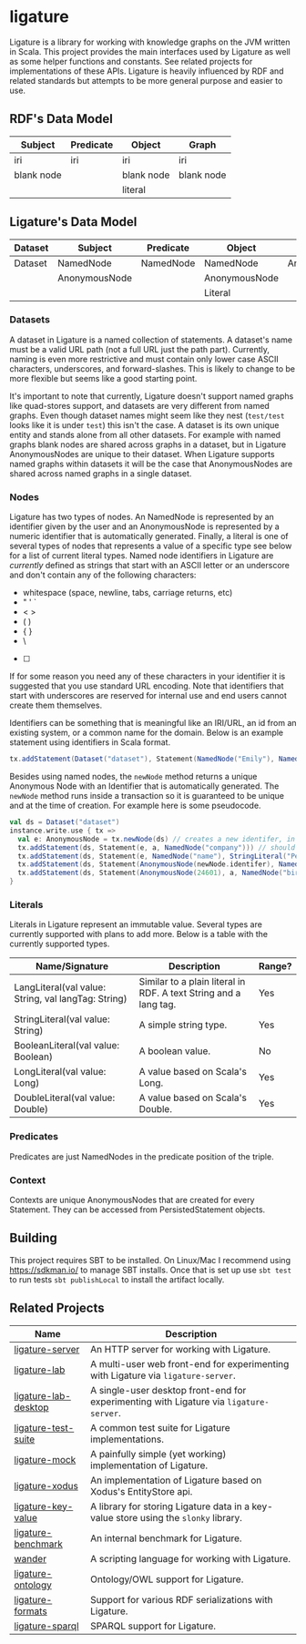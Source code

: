 # ligature
Ligature is a library for working with knowledge graphs on the JVM written in Scala.
This project provides the main interfaces used by Ligature as well as some helper functions and constants.
See related projects for implementations of these APIs.
Ligature is heavily influenced by RDF and related standards but attempts to be more general purpose and easier to use.

## RDF's Data Model
| Subject    | Predicate  | Object     | Graph      |
| ---------- | ---------- | ---------- | ---------- |
| iri        | iri        | iri        | iri        |
| blank node |            | blank node | blank node |
|            |            | literal    |            |

## Ligature's Data Model
| Dataset | Subject       | Predicate | Object        | Context       |
| ------- | ------------- | --------- | ------------- | ------------- |
| Dataset | NamedNode     | NamedNode | NamedNode     | AnonymousNode |
|         | AnonymousNode |           | AnonymousNode |               |
|         |               |           | Literal       |               |

### Datasets
A dataset in Ligature is a named collection of statements.
A dataset's name must be a valid URL path (not a full URL just the path part).
Currently, naming is even more restrictive and must contain only lower case ASCII characters, underscores, and forward-slashes.
This is likely to change to be more flexible but seems like a good starting point.

It's important to note that currently, Ligature doesn't support named graphs like quad-stores support, and datasets are very different from named graphs.
Even though dataset names might seem like they nest (`test/test` looks like it is under `test`) this isn't the case.
A dataset is its own unique entity and stands alone from all other datasets.
For example with named graphs blank nodes are shared across graphs in a dataset, but in Ligature AnonymousNodes are unique to their dataset.
When Ligature supports named graphs within datasets it will be the case that AnonymousNodes are shared across named graphs in a single dataset.

### Nodes
Ligature has two types of nodes.
An NamedNode is represented by an identifier given by the user
and an AnonymousNode is represented by a numeric identifier that is automatically generated.
Finally, a literal is one of several types of nodes that represents a value of a specific type see below for a list
of current literal types.
Named node identifiers in Ligature are *currently* defined as strings that start with an ASCII letter
or an underscore and don't contain any of the following characters:
 * whitespace (space, newline, tabs, carriage returns, etc)
 * " ' `
 * &lt; &gt;
 * ( )
 * { }
 * \
 * [ ]

If for some reason you need any of these characters in your identifier it is suggested that you use standard URL encoding.
Note that identifiers that start with underscores are reserved for internal use and end users cannot create them themselves.

Identifiers can be something that is meaningful like an IRI/URL, an id from an existing system, or a common name for the domain.
Below is an example statement using identifiers in Scala format.

```scala
tx.addStatement(Dataset("dataset"), Statement(NamedNode("Emily"), NamedNode("loves"), NamedNode("cats")))
```

Besides using named nodes, the `newNode` method returns a unique Anonymous Node with an Identifier
that is automatically generated.
The `newNode` method runs inside a transaction so it is guaranteed to be unique and at the time of creation.
For example here is some pseudocode.

```scala
val ds = Dataset("dataset")
instance.write.use { tx =>
  val e: AnonymousNode = tx.newNode(ds) // creates a new identifer, in this case let's say `42`
  tx.addStatement(ds, Statement(e, a, NamedNode("company"))) // should run fine
  tx.addStatement(ds, Statement(e, NamedNode("name"), StringLiteral("Pear"))) // should run fine
  tx.addStatement(ds, Statement(AnonymousNode(newNode.identifer), NamedNode("name"), StringLiteral("Pear"))) // will run fine since it's just another way of writing the above line
  tx.addStatement(ds, Statement(AnonymousNode(24601), a, NamedNode("bird"))) // will erorr out since that identifier hasn't been created yet
}
```

### Literals
Literals in Ligature represent an immutable value.
Several types are currently supported with plans to add more.
Below is a table with the currently supported types.

| Name/Signature                                      | Description                                                       | Range? |
| --------------------------------------------------- | ----------------------------------------------------------------- | ------ |
| LangLiteral(val value: String, val langTag: String) | Similar to a plain literal in RDF.  A text String and a lang tag. | Yes    |
| StringLiteral(val value: String)                    | A simple string type.                                             | Yes    |
| BooleanLiteral(val value: Boolean)                  | A boolean value.                                                  | No     |
| LongLiteral(val value: Long)                        | A value based on Scala's Long.                                    | Yes    |
| DoubleLiteral(val value: Double)                    | A value based on Scala's Double.                                  | Yes    |

### Predicates
Predicates are just NamedNodes in the predicate position of the triple.

### Context
Contexts are unique AnonymousNodes that are created for every Statement.
They can be accessed from PersistedStatement objects.

## Building
This project requires SBT to be installed.
On Linux/Mac I recommend using https://sdkman.io/ to manage SBT installs.
Once that is set up use `sbt test` to run tests `sbt publishLocal` to install the artifact locally.

## Related Projects
| Name                                                                   | Description                                                                            |
| ---------------------------------------------------------------------- | -------------------------------------------------------------------------------------- |
| [ligature-server](https://github.com/almibe/ligature-server)           | An HTTP server for working with Ligature.                                              |
| [ligature-lab](https://github.com/almibe/ligature-lab)                 | A multi-user web front-end for experimenting with Ligature via `ligature-server`.      |
| [ligature-lab-desktop](https://github.com/almibe/ligature-lab-desktop) | A single-user desktop front-end for experimenting with Ligature via `ligature-server`. |
| [ligature-test-suite](https://github.com/almibe/ligature-test-suite)   | A common test suite for Ligature implementations.                                      |
| [ligature-mock](https://github.com/almibe/ligature-mock)               | A painfully simple (yet working) implementation of Ligature.                           |
| [ligature-xodus](https://github.com/almibe/ligature-xodus)             | An implementation of Ligature based on Xodus's EntityStore api.                        |
| [ligature-key-value](https://github.com/almibe/ligature-key-value)     | A library for storing Ligature data in a key-value store using the `slonky` library.   |
| [ligature-benchmark](https://github.com/almibe/ligature-benchmark)     | An internal benchmark for Ligature.                                                    |
| [wander](https://github.com/almibe/wander)                             | A scripting language for working with Ligature.                                        |
| [ligature-ontology](https://github.com/almibe/ligature-ontology)       | Ontology/OWL support for Ligature.                                                     |
| [ligature-formats](https://github.com/almibe/ligature-formats)         | Support for various RDF serializations with Ligature.                                  |
| [ligature-sparql](https://github.com/almibe/ligature-sparql)           | SPARQL support for Ligature.                                                           |
